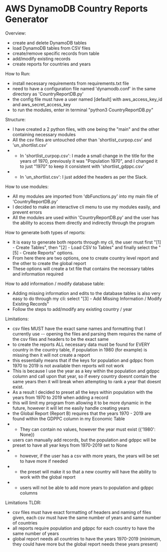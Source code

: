 # AWS DynamoDB Country Reports Generator

Overview:
 - create and delete DynamoDB tables
 - load DynamoDB tables from CSV files
 - create/remove specific records from table
 - add/modify existing records
 - create reports for countries and years

How to Run:
 - install necessary requirements from requirements.txt file
 - need to have a configuration file named 'dynamodb.conf' in the same directory as 'CountryReportDB.py'
 - the config file must have a user named [default] with aws_access_key_id and aws_secret_access_key
 - to run the modules, enter in terminal "python3 CountryReportDB.py"

Structure:
 - I have created a 2 python files, with one being the "main" and the other containing necessary modules
 - All the csv files are untouched other than 'shortlist_curpop.csv' and 'un_shortlist.csv'
 - - In 'shortlist_curpop.csv': I made a small change in the title for the years of 1970, previously it was "Population 1970", and I changed it to just "1970" to keep it consistent with 'shortlist_gdppc.csv'
 - - In 'un_shortlist.csv': I just added the headers as per the Slack.

How to use modules:
 - All my modules are imported from 'dbFunctions.py' into my main file of 'CountryReportDB.py'
 - I decided to make an interactive cli menu to use my modules easily, and prevent errors
 - All the modules are used within 'CountryReportDB.py' and the user has the ability to access them directly and indirectly through the program

How to generate both types of reports: 
 - It is easy to generate both reports through my cli, the user must first "[1] - Create Tables", then "[2] - Load CSV to Tables" and finally select the "[5] - Create Reports" options. 
 - From here there are two options, one to create country level report and the other to create the global report
 - These options will create a txt file that contains the necessary tables and information required
 
How to add information / modify database table:
 - Adding missing information and edits to the database tables is also very easy to do through my cli: select "[3] - Add Missing Information / Modify Existing Records"
 - Follow the steps to add/modify any existing country / year

Limitations:
 - csv files MUST have the exact same names and formatting that I currently use
 -- opening the files and parsing them requires the name of the csv files and headers to be the exact same
 - to create the reports ALL necessary data must be found for EVERY country in the country table, if population in 1980 (for example) is missing then it will not create a report
 - this essentially means that if the keys for population and gdppc from 1970 to 2019 is not available then reports will not work
 - This is because I use the year as a key within the population and gdppc column and call upon that year, so if every country doesnt contain the same years then it will break when attempting to rank a year that doesnt exist.
 - As a result I decided to preset all the keys within population with the years from 1970 to 2019 when adding a record
 - this will limit my program from allowing it to be more dynamic in the future, however it will let me easily handle creating years
 - the Global Report (Report B) requires that the years 1970 - 2019 are found within the GDPPC column in my Economic Table
 - - They can contain no values, however the year must exist ({'1980': None})
 - users can manually add records, but the population and gdppc will be preset to have all year keys from 1970-2019 set to None
 - - however, if the user has a csv with more years, the years will be set to have more if needed 
 - - the preset will make it so that a new country will have the ability to work with the global report
 - - users will not be able to add more years to population and gdppc columns


Limitations TLDR: 
 - csv files must have exact formatting of headers and naming of files given, each csv must have the same number of years and same number of countries
 - all reports require population and gdppc for each country to have the same number of years 
 - global report needs all countries to have the years 1970-2019 (minimum, they could have more but the global report needs these years present)
